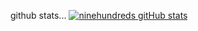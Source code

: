 github stats...
[![ninehundreds gitHub stats](https://github-readme-stats.vercel.app/api?username=ninehundred&hide=issues,contribs&show_icons=true&theme=react)](https://github.com/ninehundred/ninehundred-github-readme-stats)

